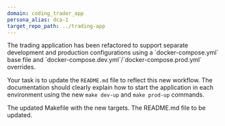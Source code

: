 ```yaml
---
domain: coding_trader_app
persona_alias: dca-1
target_repo_path: ../trading-app
---
```

<Mandate>
The trading application has been refactored to support separate development and production configurations using a `docker-compose.yml` base file and `docker-compose.dev.yml`/`docker-compose.prod.yml` overrides.

Your task is to update the `README.md` file to reflect this new workflow. The documentation should clearly explain how to start the application in each environment using the new `make dev-up` and `make prod-up` commands.
</Mandate>

<Evidence>
    <Artifact name="New Makefile">
        <Description>The updated Makefile with the new targets.</Description>
        <Inject src="Makefile" />
    </Artifact>
    <Artifact name="Existing README">
        <Description>The README.md file to be updated.</Description>
        <Inject src="README.md" />
    </Artifact>
</Evidence>